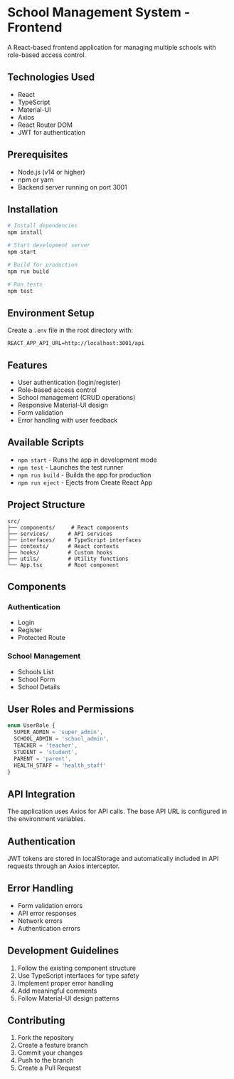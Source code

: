 # School Management System - Frontend

A React-based frontend application for managing multiple schools with role-based access control.

## Technologies Used

- React
- TypeScript
- Material-UI
- Axios
- React Router DOM
- JWT for authentication

## Prerequisites

- Node.js (v14 or higher)
- npm or yarn
- Backend server running on port 3001

## Installation

```bash
# Install dependencies
npm install

# Start development server
npm start

# Build for production
npm run build

# Run tests
npm test
```

## Environment Setup

Create a `.env` file in the root directory with:

```env
REACT_APP_API_URL=http://localhost:3001/api
```

## Features

- User authentication (login/register)
- Role-based access control
- School management (CRUD operations)
- Responsive Material-UI design
- Form validation
- Error handling with user feedback

## Available Scripts

- `npm start` - Runs the app in development mode
- `npm test` - Launches the test runner
- `npm run build` - Builds the app for production
- `npm run eject` - Ejects from Create React App

## Project Structure

```
src/
├── components/     # React components
├── services/      # API services
├── interfaces/    # TypeScript interfaces
├── contexts/      # React contexts
├── hooks/         # Custom hooks
├── utils/         # Utility functions
└── App.tsx        # Root component
```

## Components

### Authentication
- Login
- Register
- Protected Route

### School Management
- Schools List
- School Form
- School Details

## User Roles and Permissions

```typescript
enum UserRole {
  SUPER_ADMIN = 'super_admin',
  SCHOOL_ADMIN = 'school_admin',
  TEACHER = 'teacher',
  STUDENT = 'student',
  PARENT = 'parent',
  HEALTH_STAFF = 'health_staff'
}
```

## API Integration

The application uses Axios for API calls. The base API URL is configured in the environment variables.

## Authentication

JWT tokens are stored in localStorage and automatically included in API requests through an Axios interceptor.

## Error Handling

- Form validation errors
- API error responses
- Network errors
- Authentication errors

## Development Guidelines

1. Follow the existing component structure
2. Use TypeScript interfaces for type safety
3. Implement proper error handling
4. Add meaningful comments
5. Follow Material-UI design patterns

## Contributing

1. Fork the repository
2. Create a feature branch
3. Commit your changes
4. Push to the branch
5. Create a Pull Request
